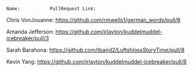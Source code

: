 	Name:			PullRequest Link:	
Chris VonJouanne:		https://github.com/rmwells1/german_words/pull/8

Amanda Jefferson:               https://github.com/jrlayton/kuddelmuddel-icebreaker/pull/3

Sarah Barahona:                  https://github.com/tbaird2/LuftshlossStoryTime/pull/8

Kevin Yang: https://github.com/jrlayton/kuddelmuddel-icebreaker/pull/8